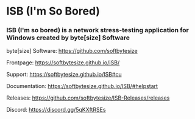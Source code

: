 # ISB (I'm So Bored) #
### ISB (I'm so bored) is a network stress-testing application for Windows created by byte[size] Software ###

byte[size] Software: https://github.com/softbytesize

Frontpage: https://softbytesize.github.io/ISB/

Support: https://softbytesize.github.io/ISB#cu

Documentation: https://softbytesize.github.io/ISB/#helpstart

Releases: https://github.com/softbytesize/ISB-Releases/releases

Discord: https://discord.gg/5qKXftRSEs

